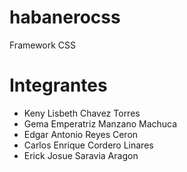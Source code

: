# habanerocss
Framework CSS 

# Integrantes
- Keny Lisbeth Chavez Torres
- Gema Emperatriz Manzano Machuca
- Edgar Antonio Reyes Ceron
- Carlos Enrique Cordero Linares
- Erick Josue Saravia Aragon
